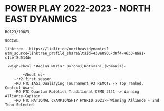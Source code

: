 # POWER PLAY 2022-2023 - NORTH EAST DYANMICS
    
    RO123/19083 
    
    SOCIAL
    
    linktree - https://linktr.ee/northeastdynamics?utm_source=linktree_profile_share&ltsid=438e8906-d0f4-4633-8aa1-c1cef8d514de
    
     -HighSchool "Regina Maria" Dorohoi,Botosani,(Romania)-
  
            ~About us~
        -rr2 first season
        -RO FTC IASI Qualifying Tournament #3 REMOTE -> Top ranked, Control Award
        -RO FTC Quantum Robotics Traditional DEMO 2021 -> Winning Alliance-Captain
        -RO FTC NATIONAL CHAMPIONSHIP HYBRID 2021-> Winning Alliance - 2nd Team Selected
        
 
  
  
